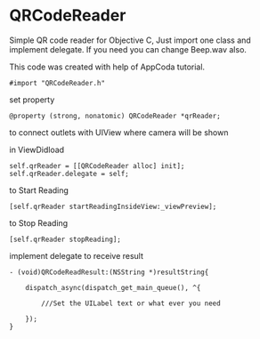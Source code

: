 # QRCodeReader
Simple QR code reader for Objective C, Just import one class and implement delegate. If you need you can change Beep.wav also.

This code was created with help of AppCoda tutorial.

    #import "QRCodeReader.h"

set property

    @property (strong, nonatomic) QRCodeReader *qrReader;


to connect outlets with UIView where camera will be shown


in ViewDidload

    self.qrReader = [[QRCodeReader alloc] init];
    self.qrReader.delegate = self;


to Start Reading

    [self.qrReader startReadingInsideView:_viewPreview];

to Stop Reading

    [self.qrReader stopReading];

implement delegate to receive result

    - (void)QRCodeReadResult:(NSString *)resultString{
    
        dispatch_async(dispatch_get_main_queue(), ^{
        
            ///Set the UILabel text or what ever you need
    
        });
    }
